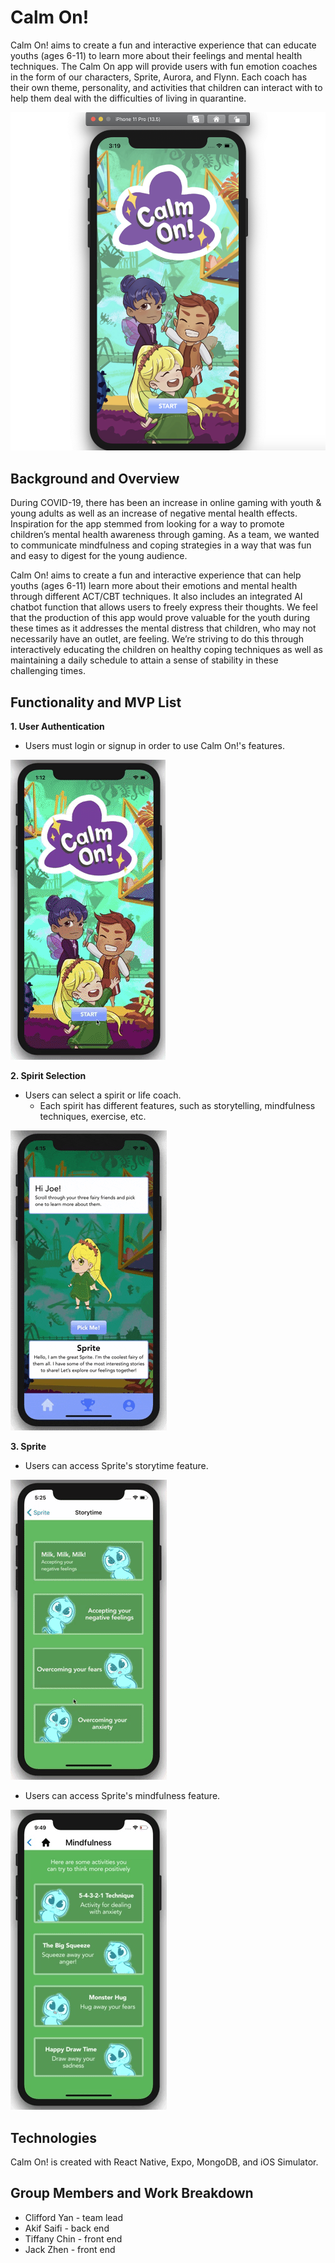 # Calm On!

Calm On! aims to create a fun and interactive experience that can educate youths (ages 6-11) to learn more about their feelings and mental health techniques. 
The Calm On app will provide users with fun emotion coaches in the form of our characters, Sprite, Aurora, and Flynn. Each coach has their own theme, personality, and activities that children can interact with to help them deal with the difficulties of living in quarantine.

![splash](readme_assets/splash.png) 

## Background and Overview 

During COVID-19, there has been an increase in online gaming with youth & young adults as well as an increase of negative mental health effects. Inspiration for the app stemmed from looking for a way to promote children’s mental health awareness through gaming. As a team, we wanted to communicate mindfulness and coping strategies in a way that was fun and easy to digest for the young audience.

Calm On! aims to create a fun and interactive experience that can help youths (ages 6-11) learn more about their emotions and mental health through different ACT/CBT techniques. It also includes an integrated AI chatbot function that allows users to freely express their thoughts. We feel that the production of this app would prove valuable for the youth during these times as it addresses the mental distress that children, who may not necessarily have an outlet, are feeling. We’re striving to do this through interactively educating the children on healthy coping techniques as well as maintaining a daily schedule to attain a sense of stability in these challenging times.


## Functionality and MVP List

**1. User Authentication**
- Users must login or signup in order to use Calm On!'s features.

![login](readme_assets/login.gif)

**2. Spirit Selection**
- Users can select a spirit or life coach.
  - Each spirit has different features, such as storytelling, mindfulness techniques, exercise, etc.

![spirits](readme_assets/spirits.gif)

**3. Sprite**
- Users can access Sprite's storytime feature.

![storytime](readme_assets/storytime.gif)

- Users can access Sprite's mindfulness feature.

![mindfulness](readme_assets/mindfulness.gif)

## Technologies

Calm On! is created with React Native, Expo, MongoDB, and iOS Simulator.

## Group Members and Work Breakdown

* Clifford Yan - team lead
* Akif Saifi - back end
* Tiffany Chin - front end
* Jack Zhen - front end
